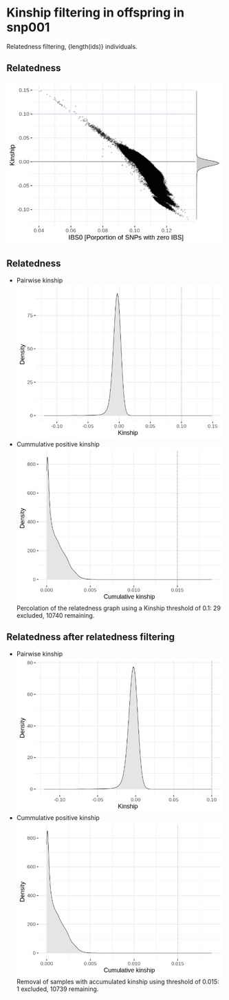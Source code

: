 # Kinship filtering in offspring in snp001
Relatedness filtering, {length(ids)} individuals.
## Relatedness
![](ibd_accum/kinship_plot.png)
## Relatedness
- Pairwise kinship
![](ibd_accum/kinship_density.png)
- Cummulative positive kinship
![](ibd_accum/cumulated_kinship_density.png)
Percolation of the relatedness graph using a Kinship threshold of 0.1: 29 excluded, 10740 remaining.
## Relatedness after relatedness filtering
- Pairwise kinship
![](ibd_accum/kinship_density_unrelated.png)
- Cummulative positive kinship
![](ibd_accum/cumulated_kinship_density_unrelated.png)
Removal of samples with accumulated kinship using threshold of 0.015: 1 excluded, 10739 remaining.

